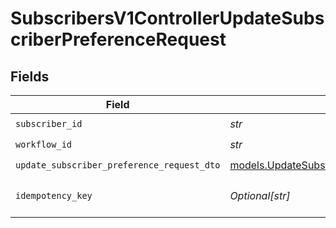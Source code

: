 # SubscribersV1ControllerUpdateSubscriberPreferenceRequest


## Fields

| Field                                                                                            | Type                                                                                             | Required                                                                                         | Description                                                                                      |
| ------------------------------------------------------------------------------------------------ | ------------------------------------------------------------------------------------------------ | ------------------------------------------------------------------------------------------------ | ------------------------------------------------------------------------------------------------ |
| `subscriber_id`                                                                                  | *str*                                                                                            | :heavy_check_mark:                                                                               | N/A                                                                                              |
| `workflow_id`                                                                                    | *str*                                                                                            | :heavy_check_mark:                                                                               | N/A                                                                                              |
| `update_subscriber_preference_request_dto`                                                       | [models.UpdateSubscriberPreferenceRequestDto](../models/updatesubscriberpreferencerequestdto.md) | :heavy_check_mark:                                                                               | N/A                                                                                              |
| `idempotency_key`                                                                                | *Optional[str]*                                                                                  | :heavy_minus_sign:                                                                               | A header for idempotency purposes                                                                |